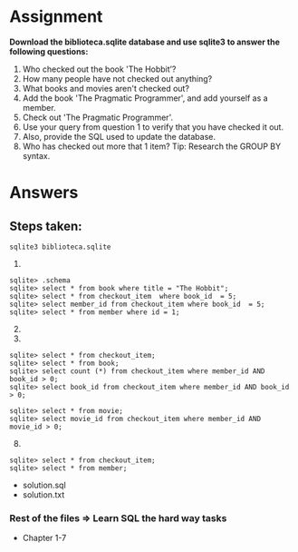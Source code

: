 # Assignment

**Download the biblioteca.sqlite database and use sqlite3 to answer the following questions:**

1. Who checked out the book 'The Hobbit’?
2. How many people have not checked out anything?
3. What books and movies aren't checked out?
4. Add the book 'The Pragmatic Programmer', and add yourself as a member.
5. Check out 'The Pragmatic Programmer'.
6. Use your query from question 1 to verify that you have checked it out.
7. Also, provide the SQL used to update the database.
8. Who has checked out more that 1 item?
   Tip: Research the GROUP BY syntax.

# Answers

## Steps taken:

```
sqlite3 biblioteca.sqlite
```
1.

```
sqlite> .schema
sqlite> select * from book where title = "The Hobbit";
sqlite> select * from checkout_item  where book_id  = 5;
sqlite> select member_id from checkout_item where book_id  = 5;
sqlite> select * from member where id = 1;
```
2.

3.
```
sqlite> select * from checkout_item;
sqlite> select * from book;
sqlite> select count (*) from checkout_item where member_id AND book_id > 0;
sqlite> select book_id from checkout_item where member_id AND book_id > 0;

sqlite> select * from movie;
sqlite> select movie_id from checkout_item where member_id AND movie_id > 0;
```
8.
```
sqlite> select * from checkout_item;
sqlite> select * from member;
```

* solution.sql
* solution.txt

### Rest of the files => Learn SQL the hard way tasks
- Chapter 1-7
